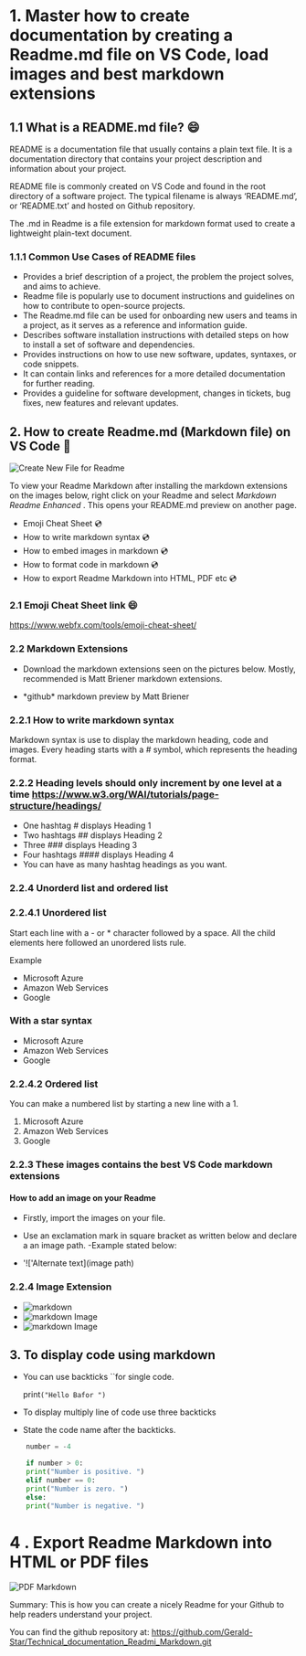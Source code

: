 # 1. Master how to create documentation by creating a Readme.md file on VS Code, load images and best markdown extensions

## 1.1 What is a README.md file? :smile:

README is a documentation file that usually contains a plain text file. It is a documentation directory that contains your project description and information about your project.

README file is commonly created on VS Code and found in the root directory of a software project. The typical filename is always ‘README.md’, or ‘README.txt’ and hosted on Github repository.

The .md in Readme is a file extension for markdown format used to create a lightweight plain-text document.

### 1.1.1 Common Use Cases of README files

- Provides a brief description of a project, the problem the project solves, and aims to achieve.
- Readme file is popularly use to document instructions and guidelines on how to contribute to open-source projects.
- The Readme.md file can be used for onboarding new users and teams in a project, as it serves as a reference and information guide.
- Describes software installation instructions with detailed steps on how to install a set of software and dependencies.
- Provides instructions on how to use new software, updates, syntaxes, or code snippets.
- It can contain links and references for a more detailed documentation for further reading.
- Provides a guideline for software development, changes in tickets, bug fixes, new features and relevant updates.

## 2. How to create Readme.md (Markdown file) on VS Code :slightly_smiling_face:

![Create New File for Readme](/images_markdown/Create_New_file.png)

To view your Readme Markdown after installing the markdown extensions on the images below, right click on your Readme and select *Markdown Readme Enhanced* . This opens your README.md preview on another page.

- Emoji Cheat Sheet :cd:
- How to write markdown syntax :cd:
- How to embed images in markdown :cd:
- How to format code in markdown :cd:
- How to export Readme Markdown into HTML, PDF etc :cd:

### 2.1 Emoji Cheat Sheet link :smile:

<https://www.webfx.com/tools/emoji-cheat-sheet/>

### 2.2 Markdown Extensions

- Download the markdown extensions seen on the pictures below. Mostly, recommended is Matt Briener markdown extensions.

- \*github\* markdown preview by Matt Briener

### 2.2.1 How to write markdown syntax

Markdown syntax is use to display the markdown heading, code and images. Every heading starts with a # symbol, which represents the heading format.

### 2.2.2 Heading levels should only increment by one level at a time <https://www.w3.org/WAI/tutorials/page-structure/headings/>

- One hashtag *#*  displays Heading 1
- Two hashtags *##* displays Heading 2
- Three *###* displays Heading 3
- Four hashtags *####* displays Heading 4
- You can have as many hashtag headings as you want.

### 2.2.4 Unorderd list and ordered list

### 2.2.4.1 Unordered list

Start each line with a - or * character followed by a space. All the child elements here followed an unordered lists rule.

Example

- Microsoft Azure
- Amazon Web Services
- Google
  
### With a star syntax

* Microsoft Azure
* Amazon Web Services
* Google

### 2.2.4.2 Ordered list

You can make a numbered list by starting a new line with a 1.

1. Microsoft Azure
2. Amazon Web Services
3. Google
  
### 2.2.3 These images contains the best VS Code markdown extensions

#### How to add an image on your Readme

- Firstly, import the images on your file.
- Use an exclamation mark in square bracket as written below and declare a an image path.
  -Example stated below:

- '\!['Alternate text](image path)

### 2.2.4 Image Extension

- ![markdown](/images_markdown/Markdown_1.png)
- ![markdown Image](/images_markdown/Markdown_2.png)
- ![markdown Image](/images_markdown/Markdown_3.png)

## 3. To display code using markdown

- You can use backticks ``for single code.

  print`("Hello Bafor ")`

- To display multiply line of code use three backticks
- State the code name after the backticks.

```python
    number = -4

    if number > 0:
    print("Number is positive. ")
    elif number == 0:
    print("Number is zero. ")
    else:
    print("Number is negative. ")
```

# 4 . Export Readme Markdown into HTML or PDF files

![PDF Markdown](/images_markdown/Export_readme.png)

Summary:
This is how you can create a nicely Readme for your Github to help readers understand your project.

You can find the github repository at: <https://github.com/Gerald-Star/Technical_documentation_Readmi_Markdown.git>
